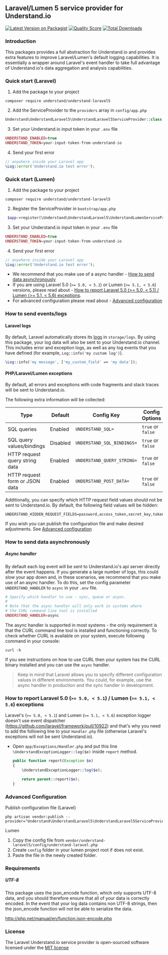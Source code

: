 ## Laravel/Lumen 5 service provider for Understand.io

[![Latest Version on Packagist](https://img.shields.io/packagist/v/understand/understand-laravel5.svg?style=flat-square)](https://packagist.org/packages/understand/understand-laravel5)
[![Quality Score](https://img.shields.io/scrutinizer/g/understand/understand-laravel5.svg?style=flat-square)](https://scrutinizer-ci.com/g/understand/understand-laravel5)
[![Total Downloads](https://img.shields.io/packagist/dt/understand/understand-laravel5.svg?style=flat-square)](https://packagist.org/packages/understand/understand-laravel5)

### Introduction

This packages provides a full abstraction for Understand.io and provides extra features to improve Laravel/Lumen's default logging capabilities. It is essentially a wrapper around Laravel's event handler to take full advantage of Understand.io's data aggregation and analysis capabilities.

### Quick start (Laravel)

1. Add the package to your project
    
```
composer require understand/understand-laravel5
```

2. Add the ServiceProvider to the `providers` array in `config/app.php`
  
```php
Understand\UnderstandLaravel5\UnderstandLaravel5ServiceProvider::class,
```

3. Set your Understand.io input token in your `.env` file
  
```php
UNDERSTAND_ENABLED=true
UNDERSTAND_TOKEN=your-input-token-from-understand-io
```

4. Send your first error

```php 
// anywhere inside your Laravel app
\Log::error('Understand.io test error');
```

### Quick start (Lumen)

1. Add the package to your project
    
```
composer require understand/understand-laravel5
```

2. Register the ServiceProvider in `bootstrap/app.php`
  
```php
 $app->register(\Understand\UnderstandLaravel5\UnderstandLumenServiceProvider::class);
```

3. Set your Understand.io input token in your `.env` file
  
```php
UNDERSTAND_ENABLED=true
UNDERSTAND_TOKEN=your-input-token-from-understand-io
```

4. Send your first error

```php 
// anywhere inside your Laravel app
\Log::error('Understand.io test error');
```

- We recommend that you make use of a async handler - [How to send data asynchronously](#how-to-send-data-asynchronously)  
- If you are using Laravel 5.0 (`>= 5.0, < 5.1`) or Lumen (`>= 5.1, < 5.6`) versions, please read about - [How to report Laravel 5.0 (>= 5.0, < 5.1) / Lumen (>= 5.1, < 5.6) exceptions](#how-to-report-laravel-50--50--51--lumen--51--56-exceptions).
- For advanced configuration please read about - [Advanced configuration](#advanced-configuration)


### How to send events/logs

#### Laravel logs
By default, Laravel automatically stores its [logs](http://laravel.com/docs/errors#logging) in `storage/logs`. By using this package, your log data will also be sent to your Understand.io channel. This includes error and exception logs, as well as any log events that you have defined (for example, `Log::info('my custom log')`).

```php 
\Log::info('my message', ['my_custom_field' => 'my data']);
```
#### PHP/Laravel/Lumen exceptions
By default, all errors and exceptions with code fragments and stack traces will be sent to Understand.io. 

The following extra information will be collected:

| Type | Default | Config Key | Config Options |
| --- | --- | --- | --- |
| SQL queries | Enabled | `UNDERSTAND_SQL=` | `true` or `false` |
| SQL query values/bindings | Disabled | `UNDERSTAND_SQL_BINDINGS=` | `true` or `false` |
| HTTP request query string data | Enabled | `UNDERSTAND_QUERY_STRING=` | `true` or `false` |
| HTTP request form or JSON data | Enabled | `UNDERSTAND_POST_DATA=` | `true` or `false` |

Additionally, you can specify which HTTP request field values should not be sent to Understand.io.
By default, the following field values will be hidden: 
```
UNDERSTAND_HIDDEN_REQUEST_FIELDS=password,access_token,secret_key,token,access_key
```

If you wish you can publish the configuration file and make desired adjustments. See [Advanced configuration](#advanced-configuration)

### How to send data asynchronously

##### Async handler
By default each log event will be sent to Understand.io's api server directly after the event happens. If you generate a large number of logs, this could slow your app down and, in these scenarios, we recommend that you make use of an async handler. To do this, set the config parameter `UNDERSTAND_HANDLER` to `async` in your `.env` file.

```php
# Specify which handler to use - sync, queue or async. 
# 
# Note that the async handler will only work in systems where 
# the CURL command line tool is installed
UNDERSTAND_HANDLER=async
```

The async handler is supported in most systems - the only requirement is that the CURL command line tool is installed and functioning correctly. To check whether CURL is available on your system, execute following command in your console:

```
curl -h
```

If you see instructions on how to use CURL then your system has the CURL binary installed and you can use the ```async``` handler.

> Keep in mind that Laravel allows you to specify different configuration values in different environments. You could, for example, use the async handler in production and the sync handler in development.

### How to report Laravel 5.0 (`>= 5.0, < 5.1`) / Lumen (`>= 5.1, < 5.6`) exceptions 

Laravel's (`>= 5.0, < 5.1`) and Lumen (`>= 5.1, < 5.6`) exception logger doesn't use event dispatcher (https://github.com/laravel/framework/pull/10922) and that's why you need to add the following line to your `Handler.php` file (otherwise Laravel's exceptions will not be sent Understand.io).

- Open `app/Exceptions/Handler.php` and put this line `\UnderstandExceptionLogger::log($e)` inside `report` method.
  
  ```php
  public function report(Exception $e)
  {
      \UnderstandExceptionLogger::log($e);

      return parent::report($e);
  }
  ```
 
 
### Advanced Configuration

Publish configuration file (Laravel)

```
php artisan vendor:publish --provider="Understand\UnderstandLaravel5\UnderstandLaravel5ServiceProvider"
```

Lumen
1. Copy the config file from ```vendor/understand-laravel5/config/understand-laravel.php```
2. Create ```config``` folder in your lumen project root if does not exist.
3. Paste the file in the newly created folder.

### Requirements 
##### UTF-8
This package uses the json_encode function, which only supports UTF-8 data, and you should therefore ensure that all of your data is correctly encoded. In the event that your log data contains non UTF-8 strings, then the json_encode function will not be able to serialize the data.

http://php.net/manual/en/function.json-encode.php

### License

The Laravel Understand.io service provider is open-sourced software licensed under the [MIT license](http://opensource.org/licenses/MIT)
